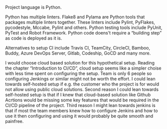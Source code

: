 Project language is Python.

Python has multiple linters. Flake8 and Pylama are Python tools that packages multiple linters together. These linters include Pylint, PyFlakes, pycodestyle, Mccabe, Pylint and others. Python testing tools include PyUnit, PyTest and Robot Framework. Python code doens’t require a “building step” as code is deployed as it is.

Alternatives to setup CI include Travis CI, TeamCity, CircleCI, Bamboo, Buddy, Azure DevOps Server, Gitlab, Codeship, GoCD and many more.

I would choose cloud based solution for this hypothetical setup. Reading the chapter “Introduction to CI/CD”, cloud setup seems like a simpler choise with less time spent on configuring the setup. Team is only 6 people so configuring Jenkings or similar might not be worth the effort. I could lean towards self-hosted setup if e.g. the customer who the project is for would not allow using public cloud solutions. Second reason I could lean towards self-hosted setup is that if I knew that cloud-based solution like Github Acrtions would be missing some key features that would be required in the CI/CD pipeline of the project. Third reason I might lean towards jenkins is that if most the team members knew how to configure Jenkins and how to use it then configuring and using it would probably be quite smooth and painfree.
